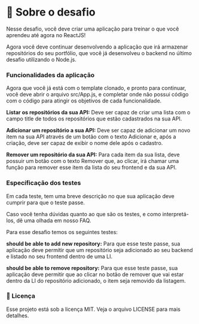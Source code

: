 <h1>🚀 Sobre o desafio</h1>
Nesse desafio, você deve criar uma aplicação para treinar o que você aprendeu até agora no ReactJS!

Agora você deve continuar desenvolvendo a aplicação que irá armazenar repositórios do seu portfólio, que você já desenvolveu o backend no último desafio utilizando o Node.js.

<h3>Funcionalidades da aplicação</h3>
Agora que você já está com o template clonado, e pronto para continuar, você deve abrir o arquivo src/App.js, e completar onde não possui código com o código para atingir os objetivos de cada funcionalidade.

<b>Listar os repositórios da sua API:</b> Deve ser capaz de criar uma lista com o campo title de todos os repositórios que estão cadastrados na sua API.

<b>Adicionar um repositório a sua API:</b> Deve ser capaz de adicionar um novo item na sua API através de um botão com o texto Adicionar e, após a criação, deve ser capaz de exibir o nome dele após o cadastro.

<b>Remover um repositório da sua API:</b> Para cada item da sua lista, deve possuir um botão com o texto Remover que, ao clicar, irá chamar uma função para remover esse item da lista do seu frontend e da sua API.

<h3>Específicação dos testes</h3>
Em cada teste, tem uma breve descrição no que sua aplicação deve cumprir para que o teste passe.

Caso você tenha dúvidas quanto ao que são os testes, e como interpretá-los, dê uma olhada em nosso FAQ.

Para esse desafio temos os seguintes testes:

<b>should be able to add new repository:</b> Para que esse teste passe, sua aplicação deve permitir que um repositório seja adicionado ao seu backend e listado no seu frontend dentro de uma LI.

<b>should be able to remove repository:</b> Para que esse teste passe, sua aplicação deve permitir que ao clicar no botão de remover que vai estar dentro da LI do repositório adicionado, o item seja removido da listagem.

<h3>📝 Licença</h3>
Esse projeto está sob a licença MIT. Veja o arquivo LICENSE para mais detalhes.
